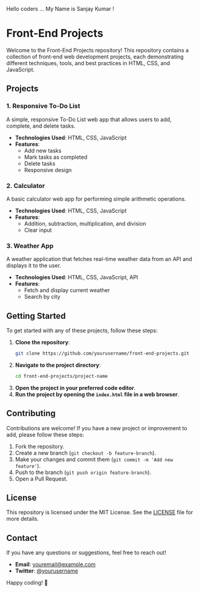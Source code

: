 Hello coders ...
My Name is Sanjay Kumar !
# Front-End Projects

Welcome to the Front-End Projects repository! This repository contains a collection of front-end web development projects, each demonstrating different techniques, tools, and best practices in HTML, CSS, and JavaScript.

## Projects

### 1. Responsive To-Do List

A simple, responsive To-Do List web app that allows users to add, complete, and delete tasks.

- **Technologies Used**: HTML, CSS, JavaScript
- **Features**:
  - Add new tasks
  - Mark tasks as completed
  - Delete tasks
  - Responsive design

### 2. Calculator

A basic calculator web app for performing simple arithmetic operations.

- **Technologies Used**: HTML, CSS, JavaScript
- **Features**:
  - Addition, subtraction, multiplication, and division
  - Clear input

### 3. Weather App

A weather application that fetches real-time weather data from an API and displays it to the user.

- **Technologies Used**: HTML, CSS, JavaScript, API
- **Features**:
  - Fetch and display current weather
  - Search by city

## Getting Started

To get started with any of these projects, follow these steps:

1. **Clone the repository**:
    ```bash
    git clone https://github.com/yourusername/front-end-projects.git
    ```
2. **Navigate to the project directory**:
    ```bash
    cd front-end-projects/project-name
    ```
3. **Open the project in your preferred code editor**.
4. **Run the project by opening the `index.html` file in a web browser**.

## Contributing

Contributions are welcome! If you have a new project or improvement to add, please follow these steps:

1. Fork the repository.
2. Create a new branch (`git checkout -b feature-branch`).
3. Make your changes and commit them (`git commit -m 'Add new feature'`).
4. Push to the branch (`git push origin feature-branch`).
5. Open a Pull Request.

## License

This repository is licensed under the MIT License. See the [LICENSE](LICENSE) file for more details.

## Contact

If you have any questions or suggestions, feel free to reach out!

- **Email**: youremail@example.com
- **Twitter**: [@yourusername](https://twitter.com/yourusername)

Happy coding! 🚀
